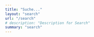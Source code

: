 ```yaml
---
title: "Suche..."
layout: "search"
url: "/search"
# description: "Description for Search"
summary: "search"
---
```

